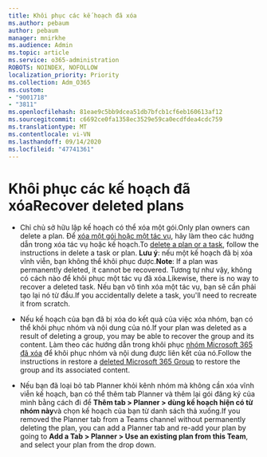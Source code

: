 ```yaml
---
title: Khôi phục các kế hoạch đã xóa
ms.author: pebaum
author: pebaum
manager: mnirkhe
ms.audience: Admin
ms.topic: article
ms.service: o365-administration
ROBOTS: NOINDEX, NOFOLLOW
localization_priority: Priority
ms.collection: Adm_O365
ms.custom:
- "9001718"
- "3811"
ms.openlocfilehash: 81eae9c5bb9dcea51db7bfcb1cf6eb160613af12
ms.sourcegitcommit: c6692ce0fa1358ec3529e59ca0ecdfdea4cdc759
ms.translationtype: MT
ms.contentlocale: vi-VN
ms.lasthandoff: 09/14/2020
ms.locfileid: "47741361"
---
```

# <a name="recover-deleted-plans"></a><span data-ttu-id="fb37b-102">Khôi phục các kế hoạch đã xóa</span><span class="sxs-lookup"><span data-stu-id="fb37b-102">Recover deleted plans</span></span>

- <span data-ttu-id="fb37b-103">Chỉ chủ sở hữu lập kế hoạch có thể xóa một gói.</span><span class="sxs-lookup"><span data-stu-id="fb37b-103">Only plan owners can delete a plan.</span></span> <span data-ttu-id="fb37b-104">Để [xóa một gói hoặc một tác vụ](https://support.microsoft.com/office/39e10e78-13f0-446d-94cd-9e562648497a.), hãy làm theo các hướng dẫn trong xóa tác vụ hoặc kế hoạch.</span><span class="sxs-lookup"><span data-stu-id="fb37b-104">To [delete a plan or a task](https://support.microsoft.com/office/39e10e78-13f0-446d-94cd-9e562648497a.), follow the instructions in delete a task or plan.</span></span>  <span data-ttu-id="fb37b-105">**Lưu ý**: nếu một kế hoạch đã bị xóa vĩnh viễn, bạn không thể khôi phục được.</span><span class="sxs-lookup"><span data-stu-id="fb37b-105">**Note**: If a plan was permanently deleted, it cannot be recovered.</span></span> <span data-ttu-id="fb37b-106">Tương tự như vậy, không có cách nào để khôi phục một tác vụ đã xóa.</span><span class="sxs-lookup"><span data-stu-id="fb37b-106">Likewise, there is no way to recover a deleted task.</span></span> <span data-ttu-id="fb37b-107">Nếu bạn vô tình xóa một tác vụ, bạn sẽ cần phải tạo lại nó từ đầu.</span><span class="sxs-lookup"><span data-stu-id="fb37b-107">If you accidentally delete a task, you'll need to recreate it from scratch.</span></span>

- <span data-ttu-id="fb37b-108">Nếu kế hoạch của bạn đã bị xóa do kết quả của việc xóa nhóm, bạn có thể khôi phục nhóm và nội dung của nó.</span><span class="sxs-lookup"><span data-stu-id="fb37b-108">If your plan was deleted as a result of deleting a group, you may be able to recover the group and its content.</span></span> <span data-ttu-id="fb37b-109">Làm theo các hướng dẫn trong khôi phục [nhóm Microsoft 365 đã xóa](https://docs.microsoft.com/microsoft-365/admin/create-groups/restore-deleted-group?view=o365-worldwide) để khôi phục nhóm và nội dung được liên kết của nó.</span><span class="sxs-lookup"><span data-stu-id="fb37b-109">Follow the instructions in restore a [deleted Microsoft 365 Group](https://docs.microsoft.com/microsoft-365/admin/create-groups/restore-deleted-group?view=o365-worldwide) to restore the group and its associated content.</span></span>

- <span data-ttu-id="fb37b-110">Nếu bạn đã loại bỏ tab Planner khỏi kênh nhóm mà không cần xóa vĩnh viễn kế hoạch, bạn có thể thêm tab Planner và thêm lại gói đăng ký của mình bằng cách đi để **Thêm tab > Planner > dùng kế hoạch hiện có từ nhóm này**và chọn kế hoạch của bạn từ danh sách thả xuống.</span><span class="sxs-lookup"><span data-stu-id="fb37b-110">If you removed the Planner tab from a Teams channel without permanently deleting the plan, you can add a Planner tab and re-add your plan by going to **Add a Tab > Planner > Use an existing plan from this Team**, and select your plan from the drop down.</span></span>
